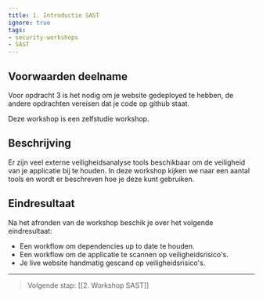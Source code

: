 ```yaml
---
title: 1. Introductie SAST
ignore: true
tags: 
- security-workshops
- SAST
---
```


## Voorwaarden deelname
Voor opdracht 3 is het nodig om je website gedeployed te hebben, de andere opdrachten vereisen dat je code op github staat.

Deze workshop is een zelfstudie workshop.
## Beschrijving
Er zijn veel externe veiligheidsanalyse tools beschikbaar om de veiligheid van je applicatie bij te houden. In deze workshop kijken we naar een aantal tools en wordt er beschreven hoe je deze kunt gebruiken.
## Eindresultaat
Na het afronden van de workshop beschik je over het volgende eindresultaat:
- Een workflow om dependencies up to date te houden.
- Een workflow om de applicatie te scannen op veiligheidsrisico's.
- Je live website handmatig gescand op veiligheidsrisico's.

---
> Volgende stap: [[2. Workshop SAST]]